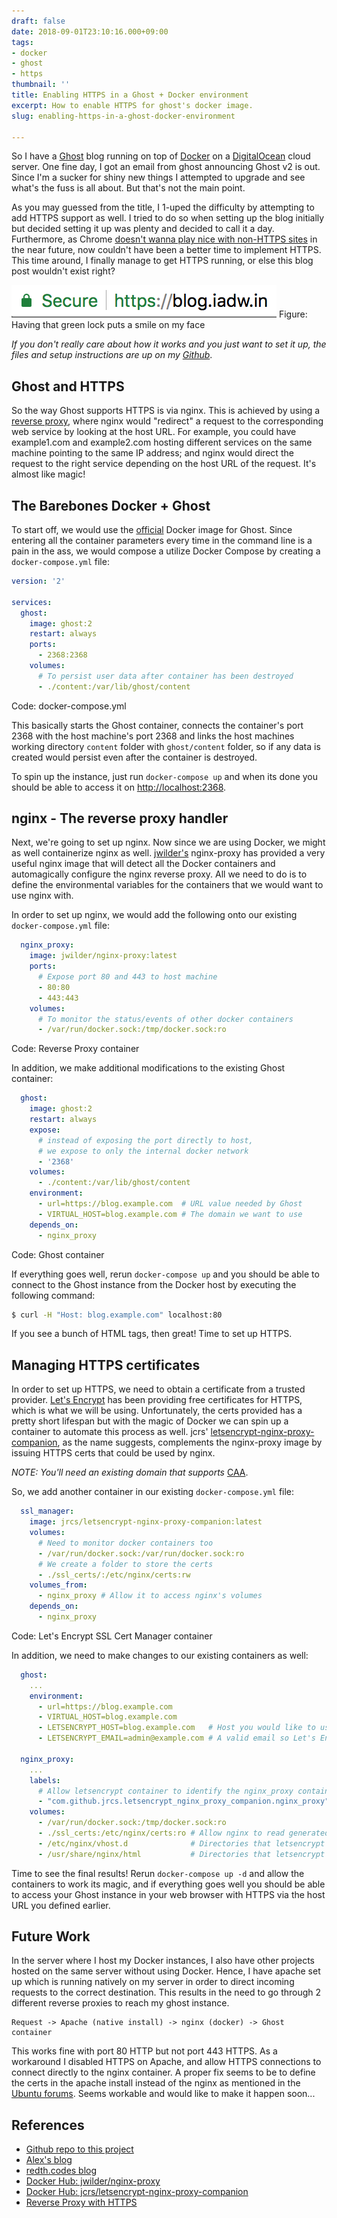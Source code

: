 ```yaml
---
draft: false
date: 2018-09-01T23:10:16.000+09:00
tags:
- docker
- ghost
- https
thumbnail: ''
title: Enabling HTTPS in a Ghost + Docker environment
excerpt: How to enable HTTPS for ghost's docker image.
slug: enabling-https-in-a-ghost-docker-environment

---
```

So I have a [Ghost](https://ghost.org) blog running on top of [Docker](https://www.docker.com/) on a [DigitalOcean](https://www.digitalocean.com/) cloud server. One fine day, I got an email from ghost announcing Ghost v2 is out. Since I'm a sucker for shiny new things I attempted to upgrade and see what's the fuss is all about. But that's not the main point.

As you may guessed from the title, I 1-uped the difficulty by attempting to add HTTPS support as well. I tried to do so when setting up the blog initially but decided setting it up was plenty and decided to call it a day. Furthermore, as Chrome [doesn't wanna play nice with non-HTTPS sites](https://www.theverge.com/2018/2/8/16991254/chrome-not-secure-marked-http-encryption-ssl) in the near future, now couldn't have been a better time to implement HTTPS. This time around, I finally manage to get HTTPS running, or else this blog post wouldn't exist right?

![Browser address bar showing a green lock](/uploads/https.png)
Figure: Having that green lock puts a smile on my face

_If you don't really care about how it works and you just want to set it up, the files and setup instructions are up on my_ [_Github_](https://github.com/adwinying/docker-ghost).

## Ghost and HTTPS

So the way Ghost supports HTTPS is via nginx. This is achieved by using a [reverse proxy](https://en.wikipedia.org/wiki/Reverse_proxy), where nginx would "redirect" a request to the corresponding web service by looking at the host URL. For example, you could have example1.com and example2.com hosting different services on the same machine pointing to the same IP address; and nginx would direct the request to the right service depending on the host URL of the request. It's almost like magic!

## The Barebones Docker + Ghost

To start off, we would use the [official](https://hub.docker.com/_/ghost/) Docker image for Ghost. Since entering all the container parameters every time in the command line is a pain in the ass, we would compose a utilize Docker Compose by creating a `docker-compose.yml` file:

```yaml
version: '2'

services:
  ghost:
    image: ghost:2
    restart: always
    ports:
      - 2368:2368
    volumes:
      # To persist user data after container has been destroyed
      - ./content:/var/lib/ghost/content
```
Code: docker-compose.yml

This basically starts the Ghost container, connects the container's port 2368 with the host machine's port 2368 and links the host machines working directory `content` folder with `ghost/content` folder, so if any data is created would persist even after the container is destroyed.

To spin up the instance, just run `docker-compose up` and when its done you should be able to access it on [http://localhost:2368](http://localhost:2368).

## nginx - The reverse proxy handler

Next, we're going to set up nginx. Now since we are using Docker, we might as well containerize nginx as well. [jwilder's](https://hub.docker.com/r/jwilder/nginx-proxy/) nginx-proxy has provided a very useful nginx image that will detect all the Docker containers and automagically configure the nginx reverse proxy. All we need to do is to define the environmental variables for the containers that we would want to use nginx with.

In order to set up nginx, we would add the following onto our existing `docker-compose.yml` file:

```yaml
  nginx_proxy:
    image: jwilder/nginx-proxy:latest
    ports:
      # Expose port 80 and 443 to host machine 
      - 80:80
      - 443:443
    volumes:
      # To monitor the status/events of other docker containers
      - /var/run/docker.sock:/tmp/docker.sock:ro
```
Code: Reverse Proxy container

In addition, we make additional modifications to the existing Ghost container:

```yaml
  ghost:
    image: ghost:2
    restart: always
    expose:
      # instead of exposing the port directly to host,
      # we expose to only the internal docker network
      - '2368'
    volumes:
      - ./content:/var/lib/ghost/content
    environment:
      - url=https://blog.example.com  # URL value needed by Ghost
      - VIRTUAL_HOST=blog.example.com # The domain we want to use
    depends_on:
      - nginx_proxy
```
Code: Ghost container

If everything goes well, rerun `docker-compose up` and you should be able to connect to the Ghost instance from the Docker host by executing the following command:

```bash
$ curl -H "Host: blog.example.com" localhost:80
```

If you see a bunch of HTML tags, then great! Time to set up HTTPS.

## Managing HTTPS certificates

In order to set up HTTPS, we need to obtain a certificate from a trusted provider. [Let's Encrypt](https://letsencrypt.org/) has been providing free certificates for HTTPS, which is what we will be using. Unfortunately, the certs provided has a pretty short lifespan but with the magic of Docker we can spin up a container to automate this process as well. jcrs' [letsencrypt-nginx-proxy-companion](https://hub.docker.com/r/jrcs/letsencrypt-nginx-proxy-companion/#lets-encrypt), as the name suggests, complements the nginx-proxy image by issuing HTTPS certs that could be used by nginx.

_NOTE: You'll need an existing domain that supports_ [CAA](https://letsencrypt.org/docs/caa/).

So, we add another container in our existing `docker-compose.yml` file:

```yaml
  ssl_manager:
    image: jrcs/letsencrypt-nginx-proxy-companion:latest
    volumes:
      # Need to monitor docker containers too
      - /var/run/docker.sock:/var/run/docker.sock:ro
      # We create a folder to store the certs
      - ./ssl_certs/:/etc/nginx/certs:rw
    volumes_from:
      - nginx_proxy # Allow it to access nginx's volumes
    depends_on:
      - nginx_proxy
```
Code: Let's Encrypt SSL Cert Manager container

In addition, we need to make changes to our existing containers as well:

```yaml
  ghost:
    ...
    environment:
      - url=https://blog.example.com
      - VIRTUAL_HOST=blog.example.com
      - LETSENCRYPT_HOST=blog.example.com   # Host you would like to use, typically same as VIRTUAL_HOST
      - LETSENCRYPT_EMAIL=admin@example.com # A valid email so Let's Encrypt could notify you when your certs are expiring when auto-renewal failed

  nginx_proxy:
    ...
    labels:
      # Allow letsencrypt container to identify the nginx_proxy container
      - "com.github.jrcs.letsencrypt_nginx_proxy_companion.nginx_proxy"
    volumes:
      - /var/run/docker.sock:/tmp/docker.sock:ro
      - ./ssl_certs:/etc/nginx/certs:ro # Allow nginx to read generated certs
      - /etc/nginx/vhost.d              # Directories that letsencrypt container needs to access
      - /usr/share/nginx/html           # Directories that letsencrypt container needs to access
```

Time to see the final results! Rerun `docker-compose up -d` and allow the containers to work its magic, and if everything goes well you should be able to access your Ghost instance in your web browser with HTTPS via the host URL you defined earlier.

## Future Work

In the server where I host my Docker instances, I also have other projects hosted on the same server without using Docker. Hence, I have apache set up which is running natively on my server in order to direct incoming requests to the correct destination. This results in the need to go through 2 different reverse proxies to reach my ghost instance.

    Request -> Apache (native install) -> nginx (docker) -> Ghost container

This works fine with port 80 HTTP but not port 443 HTTPS. As a workaround I disabled HTTPS on Apache, and allow HTTPS connections to connect directly to the nginx container. A proper fix seems to be to define the certs in the apache install instead of the nginx as mentioned in the [Ubuntu forums](https://ubuntuforums.org/showthread.php?t=2064909). Seems workable and would like to make it happen soon...

## References

* [Github repo to this project](https://github.com/adwinying/docker-ghost/blob/master/docker-compose.yml)
* [Alex's blog](https://blog.alexellis.io/your-ghost-blog/)
* [redth.codes blog](https://redth.codes/ghost-docker-new-blog/)
* [Docker Hub: jwilder/nginx-proxy](https://hub.docker.com/r/jwilder/nginx-proxy/)
* [Docker Hub: jcrs/letsencrypt-nginx-proxy-companion](https://hub.docker.com/r/jrcs/letsencrypt-nginx-proxy-companion)
* [Reverse Proxy with HTTPS](https://ubuntuforums.org/showthread.php?t=2064909)
